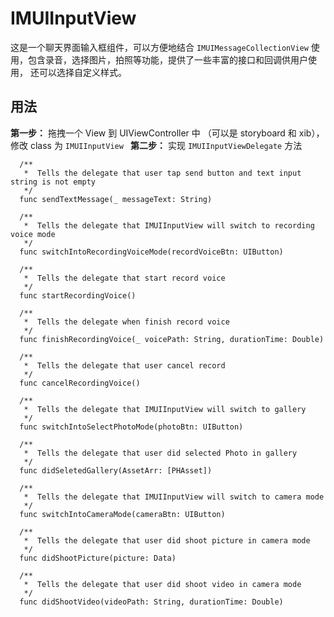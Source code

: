 # IMUIInputView
这是一个聊天界面输入框组件，可以方便地结合 `IMUIMessageCollectionView` 使用，包含录音，选择图片，拍照等功能，提供了一些丰富的接口和回调供用户使用， 还可以选择自定义样式。

## 用法
**第一步：** 拖拽一个 View 到 UIViewController 中 （可以是 storyboard 和  xib），修改 class 为 `IMUIInputView `
**第二步：** 实现 `IMUIInputViewDelegate` 方法

```
  /**
   *  Tells the delegate that user tap send button and text input string is not empty
   */
  func sendTextMessage(_ messageText: String)
  
  /**
   *  Tells the delegate that IMUIInputView will switch to recording voice mode
   */
  func switchIntoRecordingVoiceMode(recordVoiceBtn: UIButton)
  
  /**
   *  Tells the delegate that start record voice
   */
  func startRecordingVoice()
  
  /**
   *  Tells the delegate when finish record voice
   */
  func finishRecordingVoice(_ voicePath: String, durationTime: Double)
  
  /**
   *  Tells the delegate that user cancel record
   */
  func cancelRecordingVoice()
  
  /**
   *  Tells the delegate that IMUIInputView will switch to gallery
   */
  func switchIntoSelectPhotoMode(photoBtn: UIButton)
  
  /**
   *  Tells the delegate that user did selected Photo in gallery
   */
  func didSeletedGallery(AssetArr: [PHAsset])
  
  /**
   *  Tells the delegate that IMUIInputView will switch to camera mode
   */
  func switchIntoCameraMode(cameraBtn: UIButton)
  
  /**
   *  Tells the delegate that user did shoot picture in camera mode
   */
  func didShootPicture(picture: Data)
  
  /**
   *  Tells the delegate that user did shoot video in camera mode
   */
  func didShootVideo(videoPath: String, durationTime: Double)
```